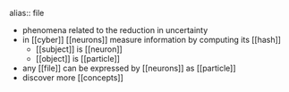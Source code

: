 alias:: file

- phenomena related to the reduction in uncertainty
- in [[cyber]] [[neurons]] measure information by computing its [[hash]]
	- [[subject]] is [[neuron]]
	- [[object]] is [[particle]]
- any [[file]] can be expressed by [[neurons]] as [[particle]]
- discover more [[concepts]]